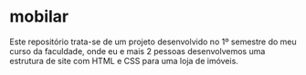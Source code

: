 # mobilar
Este repositório trata-se de um projeto desenvolvido no 1º semestre do meu curso da faculdade, onde eu e mais 2 pessoas desenvolvemos uma estrutura de site com HTML e CSS para uma loja de imóveis.
